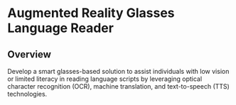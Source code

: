 # Augmented Reality Glasses Language Reader
## Overview
Develop a smart glasses-based solution to assist individuals with low vision or limited literacy in reading language scripts by leveraging optical character recognition (OCR), machine translation, and text-to-speech (TTS) technologies.

